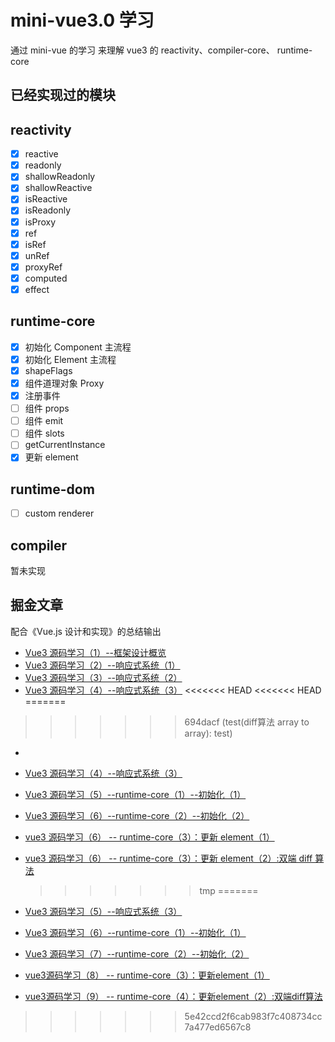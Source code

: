 # mini-vue3.0 学习

通过 mini-vue 的学习 来理解 vue3 的 reactivity、compiler-core、 runtime-core

## 已经实现过的模块

## reactivity

- [x] reactive
- [x] readonly
- [x] shallowReadonly
- [x] shallowReactive
- [x] isReactive
- [x] isReadonly
- [x] isProxy
- [x] ref
- [x] isRef
- [x] unRef
- [x] proxyRef
- [x] computed
- [x] effect

## runtime-core

- [x] 初始化 Component 主流程
- [x] 初始化 Element 主流程
- [x] shapeFlags
- [x] 组件道理对象 Proxy
- [x] 注册事件
- [ ] 组件 props
- [ ] 组件 emit
- [ ] 组件 slots
- [ ] getCurrentInstance
- [x] 更新 element

## runtime-dom

- [ ] custom renderer

## compiler

暂未实现

## 掘金文章

配合《Vue.js 设计和实现》的总结输出

- [Vue3 源码学习（1）--框架设计概览 ](https://juejin.cn/post/7074111898894991390/)
- [Vue3 源码学习（2）--响应式系统（1）](https://juejin.cn/post/7074496267061035038/)
- [Vue3 源码学习（3）--响应式系统（2）](https://juejin.cn/post/7074847535621210126/)
- [Vue3 源码学习（4）--响应式系统（3）](https://juejin.cn/post/7075139625592815624/)
<<<<<<< HEAD
<<<<<<< HEAD
=======
>>>>>>> 694dacf (test(diff算法 array to array): test)
-

- [Vue3 源码学习（4）--响应式系统（3）](https://juejin.cn/post/7075139625592815624)
- [Vue3 源码学习（5）--runtime-core（1）--初始化（1）](https://juejin.cn/post/7079687116841549855)
- [Vue3 源码学习（6）--runtime-core（2）--初始化（2）](https://juejin.cn/post/7082212664067227679)
- [vue3 源码学习（6） -- runtime-core（3）：更新 element（1）](https://juejin.cn/post/7083065686150348836/)
- [vue3 源码学习（6） -- runtime-core（3）：更新 element（2）:双端 diff 算法](https://juejin.cn/post/7083459283458719757)
  > > > > > > > tmp
=======
- [Vue3 源码学习（5）--响应式系统（3）](https://juejin.cn/post/7075139625592815624)
- [Vue3 源码学习（6）--runtime-core（1）--初始化（1）](https://juejin.cn/post/7079687116841549855)
- [Vue3 源码学习（7）--runtime-core（2）--初始化（2）](https://juejin.cn/post/7082212664067227679)
- [vue3源码学习（8） -- runtime-core（3）：更新element（1）](https://juejin.cn/post/7083065686150348836/)
- [vue3源码学习（9） -- runtime-core（4）：更新element（2）:双端diff算法](https://juejin.cn/post/7083459283458719757)

>>>>>>> 5e42ccd2f6cab983f7c408734cc7a477ed6567c8
